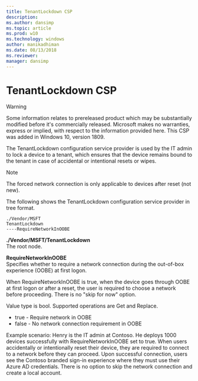 ```yaml
---
title: TenantLockdown CSP
description: 
ms.author: dansimp
ms.topic: article
ms.prod: w10
ms.technology: windows
author: manikadhiman
ms.date: 08/13/2018
ms.reviewer: 
manager: dansimp
---
```


# TenantLockdown CSP

> [!WARNING]
> Some information relates to prereleased product which may be substantially modified before it's commercially released. Microsoft makes no warranties, express or implied, with respect to the information provided here. This CSP was added in Windows 10, version 1809.

The TenantLockdown configuration service provider is used by the IT admin to lock a device to a tenant, which ensures that the device remains bound to the tenant in case of accidental or intentional resets or wipes.

> [!NOTE]
> The forced network connection is only applicable to devices after reset (not new).

The following shows the TenantLockdown configuration service provider in tree format.
```
./Vendor/MSFT
TenantLockdown
----RequireNetworkInOOBE
```
<a href="" id="tenantlockdown"></a>**./Vendor/MSFT/TenantLockdown**  
The root node.

<a href="" id="requirenetworkinoobe"></a>**RequireNetworkInOOBE**  
Specifies whether to require a network connection during the out-of-box experience (OOBE) at first logon.

When RequireNetworkInOOBE is true, when the device goes through OOBE at first logon or after a reset, the user is required to choose a network before proceeding. There is no "skip for now" option.

Value type is bool. Supported operations are Get and Replace.

-  true - Require network in OOBE  
-  false - No network connection requirement in OOBE

Example scenario:  Henry is the IT admin at Contoso. He deploys 1000 devices successfully with RequireNetworkInOOBE set to true. When users accidentally or intentionally reset their device, they are required to connect to a network before they can proceed. Upon successful connection, users see the Contoso branded sign-in experience where they must use their Azure AD credentials. There is no option to skip the network connection and create a local account.
